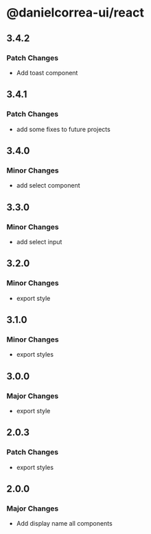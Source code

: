 # @danielcorrea-ui/react

## 3.4.2

### Patch Changes

- Add toast component

## 3.4.1

### Patch Changes

- add some fixes to future projects

## 3.4.0

### Minor Changes

- add select component

## 3.3.0

### Minor Changes

- add select input

## 3.2.0

### Minor Changes

- export style

## 3.1.0

### Minor Changes

- export styles

## 3.0.0

### Major Changes

- export style

## 2.0.3

### Patch Changes

- export styles

## 2.0.0

### Major Changes

- Add display name all components
